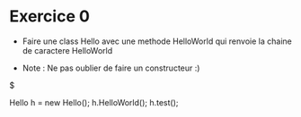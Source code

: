 # Exercice 0

* Faire une class Hello avec une methode HelloWorld qui renvoie la chaine de caractere HelloWorld

* Note : Ne pas oublier de faire un constructeur :)

$

Hello h = new Hello();
h.HelloWorld();
h.test();